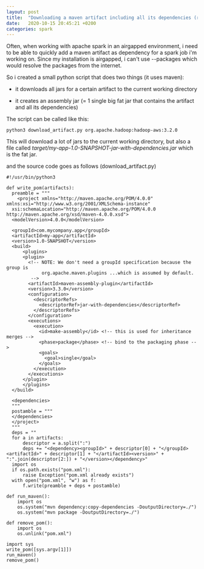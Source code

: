 ```yaml
---
layout: post
title:  "Downloading a maven artifact including all its dependencies (recursively)"
date:   2020-10-15 20:45:21 +0200
categories: spark
---
```


Often, when working with apache spark in an airgapped environment, i need to
be able to quickly add a maven artifact as dependency for a spark job i'm
working on. Since my installation is airgapped, i can't use --packages which
would resolve the packages from the internet.

So i created a small python script that does two things (it uses maven):

* it downloads all jars for a certain artifact to the current working directory

* it creates an assembly jar (= 1 single big fat jar that contains the artifact and all its dependencies)


The script can be called like this:

```shell
python3 download_artifact.py org.apache.hadoop:hadoop-aws:3.2.0
```
This will download a lot of jars to the current working directory, but also a file called
*target/my-app-1.0-SNAPSHOT-jar-with-dependencies.jar* which is the fat jar.


and the source code goes as follows (download_artifact.py)


```python3
#!/usr/bin/python3

def write_pom(artifacts):
  preamble = """
    <project xmlns="http://maven.apache.org/POM/4.0.0" xmlns:xsi="http://www.w3.org/2001/XMLSchema-instance"
  xsi:schemaLocation="http://maven.apache.org/POM/4.0.0 http://maven.apache.org/xsd/maven-4.0.0.xsd">
  <modelVersion>4.0.0</modelVersion>
 
  <groupId>com.mycompany.app</groupId>
  <artifactId>my-app</artifactId>
  <version>1.0-SNAPSHOT</version>
  <build>
      <plugins>
      <plugin>
        <!-- NOTE: We don't need a groupId specification because the group is
             org.apache.maven.plugins ...which is assumed by default.
         -->
        <artifactId>maven-assembly-plugin</artifactId>
        <version>3.3.0</version>
        <configuration>
          <descriptorRefs>
            <descriptorRef>jar-with-dependencies</descriptorRef>
          </descriptorRefs>
        </configuration>
        <executions>
          <execution>
            <id>make-assembly</id> <!-- this is used for inheritance merges -->
            <phase>package</phase> <!-- bind to the packaging phase -->
            <goals>
              <goal>single</goal>
            </goals>
          </execution>
        </executions>
      </plugin>
      </plugins>
  </build>
  
  <dependencies>
  """
  postamble = """
  </dependencies>
  </project>
  """
  deps = ""
  for a in artifacts:
      descriptor = a.split(":")
      deps += "<dependency><groupId>" + descriptor[0] + "</groupId><artifactId>" + descriptor[1] + "</artifactId><version>" + ":".join(descriptor[2:]) + "</version></dependency>"
  import os
  if os.path.exists("pom.xml"):
      raise Exception("pom.xml already exists")
  with open("pom.xml", "w") as f:
      f.write(preamble + deps + postamble)

def run_maven():
    import os
    os.system("mvn dependency:copy-dependencies -DoutputDirectory=./")
    os.system("mvn package -DoutputDirectory=./")

def remove_pom():
    import os
    os.unlink("pom.xml")

import sys
write_pom([sys.argv[1]])
run_maven()
remove_pom()
```
